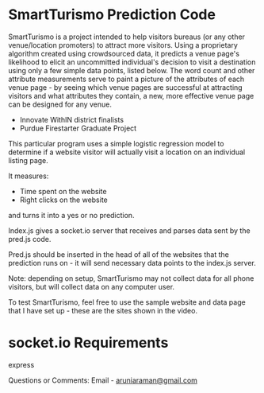 # SmartTurismo Prediction Code

SmartTurismo is a project intended to help visitors bureaus (or any other venue/location promoters) to attract more visitors. Using a proprietary algorithm created using crowdsourced data, it predicts a venue page's likelihood to elicit an uncommitted individual's decision to visit a destination using only a few simple data points, listed below. The word count and other attribute measurements serve to paint a picture of the attributes of each venue page - by seeing which venue pages are successful at attracting visitors and what attributes they contain, a new, more effective venue page can be designed for any venue.

- Innovate WithIN district finalists
- Purdue Firestarter Graduate Project

This particular program uses a simple logistic regression model to determine if a website visitor will actually visit a location on an individual listing page. 

It measures: 
 - Time spent on the website
 - Right clicks on the website
 
 and turns it into a yes or no prediction.

Index.js gives a socket.io server that receives and parses data sent by the pred.js code.

Pred.js should be inserted in the head of all of the websites that the prediction runs on - it will send necessary data points to the index.js server.

Note: depending on setup, SmartTurismo may not collect data for all phone visitors, but will collect data on any computer user.

To test SmartTurismo, feel free to use the sample website and data page that I have set up - these are the sites shown in the video.

# socket.io Requirements

express

Questions or Comments: Email - aruniaraman@gmail.com


